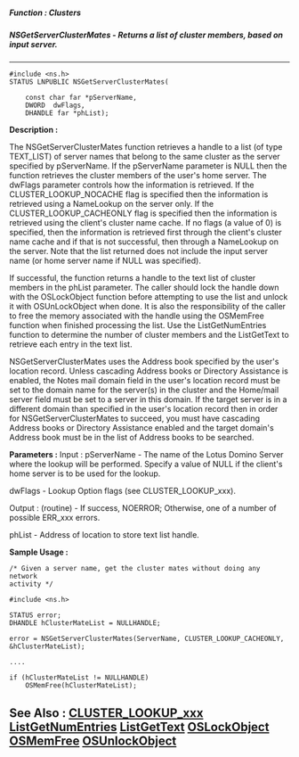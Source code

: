 ##### Function : Clusters
##### NSGetServerClusterMates - Returns a list of cluster members, based on input server.
---
```
#include <ns.h>
STATUS LNPUBLIC NSGetServerClusterMates(

	const char far *pServerName,
	DWORD  dwFlags,
	DHANDLE far *phList);
```
**Description :**

The NSGetServerClusterMates function retrieves a handle to a list (of type 
TEXT_LIST) of server names that belong to the same cluster as the server 
specified by pServerName.  If the pServerName parameter is NULL then the 
function retrieves the cluster members of the user's home server.   The dwFlags 
parameter controls how the information is retrieved.  If the 
CLUSTER_LOOKUP_NOCACHE flag is specified then the information is retrieved 
using a NameLookup on the server only.  If the CLUSTER_LOOKUP_CACHEONLY flag is 
specified then the information is retrieved using the client's cluster name 
cache.   If no flags (a value of 0) is specified, then the information is 
retrieved first through the client's cluster name cache and if that is not 
successful, then through a NameLookup on the server.  Note that the list 
returned does not include the input server name (or home server name if NULL 
was specified).   

If successful, the function returns a handle to the text list of cluster 
members in the phList parameter.  The caller should lock the handle down with 
the OSLockObject function before attempting to use the list and unlock it with 
OSUnLockObject when done.  It is also the responsibility of the caller to free 
the memory associated with the handle using the OSMemFree function when 
finished processing the list.  Use the ListGetNumEntries function to determine 
the number of cluster members and the ListGetText to retrieve each entry in the 
text list.

NSGetServerClusterMates uses the Address book specified by the user's location 
record.  Unless  cascading Address books or Directory Assistance is enabled, 
the Notes mail domain field in the user's location record must be set to the 
domain name for the server(s) in the cluster and the Home/mail server field 
must be set to a server in this domain.  If the target server is in a different 
domain than specified in the user's location record then in order for 
NSGetServerClusterMates to succeed, you must have cascading Address books or 
Directory Assistance enabled and the target domain's  Address book must be in 
the list of  Address books to be searched.

**Parameters :**
Input :
pServerName  -  The name of the Lotus Domino Server where the lookup will be performed.  Specify a value of NULL if the client's home server is to be used for the lookup.

dwFlags  -  Lookup Option flags (see CLUSTER_LOOKUP_xxx).

Output :
(routine)  -  If success, NOERROR;
Otherwise, one of a number of possible ERR_xxx errors.


phList  -  Address of location to store text list handle.


**Sample Usage :**
```
/* Given a server name, get the cluster mates without doing any network 
activity */

#include <ns.h>

STATUS error;
DHANDLE hClusterMateList = NULLHANDLE;

error = NSGetServerClusterMates(ServerName, CLUSTER_LOOKUP_CACHEONLY, 
&hClusterMateList);

....

if (hClusterMateList != NULLHANDLE)
	OSMemFree(hClusterMateList);
```
**See Also :**
[CLUSTER_LOOKUP_xxx](/domino-c-api-docs/reference/Symb/CLUSTER_LOOKUP_xxx)
[ListGetNumEntries](/domino-c-api-docs/reference/Func/ListGetNumEntries)
[ListGetText](/domino-c-api-docs/reference/Func/ListGetText)
[OSLockObject](/domino-c-api-docs/reference/Func/OSLockObject)
[OSMemFree](/domino-c-api-docs/reference/Func/OSMemFree)
[OSUnlockObject](/domino-c-api-docs/reference/Func/OSUnlockObject)
---
